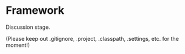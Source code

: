 Framework
=========

Discussion stage.

(Please keep out .gitignore, .project, .classpath, .settings, etc. for the moment!)